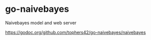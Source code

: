 # go-naivebayes
Naivebayes model and web server

https://godoc.org/github.com/tophers42/go-naivebayes/naivebayes
